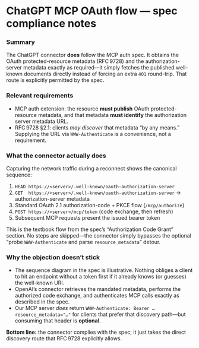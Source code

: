 # ChatGPT MCP OAuth flow — spec compliance notes

### Summary

The ChatGPT connector **does** follow the MCP auth spec. It obtains the OAuth protected-resource metadata (RFC 9728) and the authorization-server metadata exactly as required—it simply fetches the published well-known documents directly instead of forcing an extra `401` round-trip. That route is explicitly permitted by the spec.

### Relevant requirements

- MCP auth extension: the resource **must publish** OAuth protected-resource metadata, and that metadata **must identify** the authorization server metadata URL.
- RFC 9728 §2.1: clients *may discover* that metadata “by any means.” Supplying the URL via `WWW-Authenticate` is a convenience, not a requirement.

### What the connector actually does

Capturing the network traffic during a reconnect shows the canonical sequence:

1. `HEAD https://<server>/.well-known/oauth-authorization-server`
2. `GET  https://<server>/.well-known/oauth-authorization-server` → authorization-server metadata
3. Standard OAuth 2.1 authorization-code + PKCE flow (`/mcp/authorize`) 
4. `POST https://<server>/mcp/token` (code exchange, then refresh)
5. Subsequent MCP requests present the issued bearer token

This is the textbook flow from the spec’s “Authorization Code Grant” section. No steps are skipped—the connector simply bypasses the optional “probe `WWW-Authenticate` and parse `resource_metadata`” detour.

### Why the objection doesn’t stick

- The sequence diagram in the spec is illustrative. Nothing obliges a client to hit an endpoint without a token first if it already knows (or guesses) the well-known URI.
- OpenAI’s connector retrieves the mandated metadata, performs the authorized code exchange, and authenticates MCP calls exactly as described in the spec.
- Our MCP server *does* return `WWW-Authenticate: Bearer … resource_metadata="…"` for clients that prefer that discovery path—but consuming that header is **optional**.

**Bottom line:** the connector complies with the spec; it just takes the direct discovery route that RFC 9728 explicitly allows.
